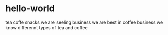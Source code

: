 # hello-world
tea coffe snacks
we are seeling business 
we are best in coffee business
we know differennt types of tea and coffee

